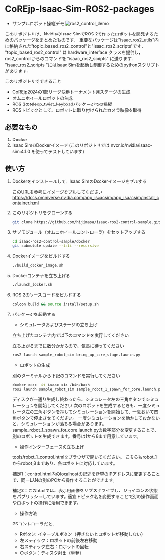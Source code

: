 # CoREjp-Isaac-Sim-ROS2-packages
- サンプルロボット操縦デモ
  ![ros2_control_demo](figs/core_sim_multi_robot_test.gif)

このリポジトリは，NvidiaのIsaac SimでROS 2で作ったロボットを開発するためのパッケージをまとめたものです．
重要なパッケージは"isaac_ros2_utils"内に格納された"topic_based_ros2_control"と"isaac_ros2_scripts"です．
"topic_based_ros2_control" は hardware_interface クラスを提供し，ros2_control からのコマンドを "isaac_ros2_scripts" に送ります．
"isaac_ros2_scripts "にはIsaac Simを起動し制御するためのpythonスクリプトがあります．

このリポジトリでできること
- CoREjp2024の1部リーグ決勝トーナメント用ステージの生成
- オムニホイールロボットの生成
- ROS 2のteleop_twist_keyboadパッケージでの操縦
- ROSトピックとして、ロボットに取り付けられたカメラ映像を取得

## 必要なもの
1. Docker
1. Isaac SimのDockerイメージ (このリポジトリでは nvcr.io/nvidia/isaac-sim:4.1.0 を使ってテストしています)

## 使い方
1. Dockerをインストールして、Isaac SimのDockerイメージをプルする

   このURLを参考にイメージをプルしてください https://docs.omniverse.nvidia.com/app_isaacsim/app_isaacsim/install_container.html

1. このリポジトリをクローンする
   ```bash
   git clone https://github.com/hijimasa/isaac-ros2-control-sample.git
   ```

1. サブモジュール（オムニホイールコントローラ）をセットアップする
   ```bash
   cd isaac-ros2-control-sample/docker
   git submodule update --init --recursive
   ```

1. Dockerイメージをビルドする
   ```bash
   ./build_docker_image.sh
   ```

1. Dockerコンテナを立ち上げる
   ```bash
   ./launch_docker.sh
   ```

1. ROS 2のソースコードをビルドする
   ```bash
   colcon build && source install/setup.sh
   ```

4. パッケージを起動する
   - シミュレータおよびステージの立ち上げ
   
   立ち上げたコンテナ内で以下のコマンドを実行してください

   立ち上がるまでに数分かかるので、気長に待ってください
   ```bash
   ros2 launch sample_robot_sim bring_up_core_stage.launch.py
   ```
   - ロボットの生成

   別のターミナルから下記のコマンドを実行してください
   ```bash
   docker exec -it isaac-sim /bin/bash
   ros2 launch sample_robot_sim sample_robot_1_spawn_for_core.launch.py
   ```
   ディスクが一通り生成し終わったら、シミュレータ左の三角ボタンでシミュレーションを開始してください
   次のロボットを生成するときも、一度シミュレータ左の三角ボタンを押してシミュレーションを開始して、一息おいて四角ボタンで停止させてください。
   一度シミュレーションを動かしておかないと、シミュレーションが落ちる場合があります。
   sample_robot_1_spawn_for_core.launch.pyの数字部分を変更することで、別のロボットを生成できます。番号は1から8まで用意しています。

   - 操作インターフェースの立ち上げ

   tools/robot_1_control.htmlをブラウザで開いてください。
   こちらもrobot_1からrobot_8まであり、各ロボットに対応しています。

   補足1：control.html内のlocalhostの記述を所望のIPアドレスに変更することで、同一LANの別のPCから操作することができます。

   補足2：このhtmlでは、表示用画像をサブスクライブし、ジョイコンの状態をパブリッシュしています。適宜トピック名を変更することで別の操作画面やロボットの操作に活用できます。

   - 操作方法
   
   PSコントローラだと、
   
   - Rボタン: イネーブルボタン（押さないとロボットが移動しない）
   - 左スティック：ロボットの前後左右移動
   - 右スティック左右：ロボットの回転
   - ○ボタン：ディスク射出（単発）
